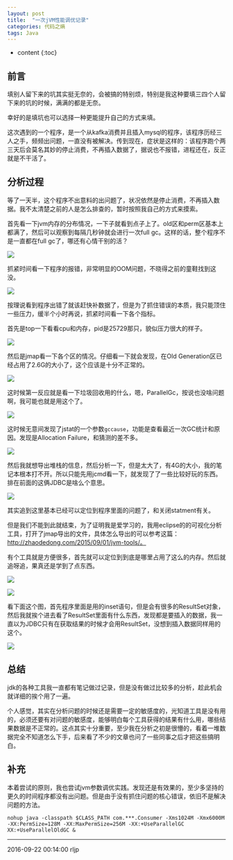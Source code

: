 ```yaml
---
layout: post
title:  "一次jVM性能调优记录"
categories: 代码之熵
tags: Java
---
```


* content
{:toc}

## 前言

填别人留下来的坑其实挺无奈的，会被搞的特别烦，特别是我这种要填三四个人留下来的坑的时候，满满的都是无奈。

幸好的是填坑也可以选择一种更能提升自己的方式来填。

这次遇到的一个程序，是一个从kafka消费并且插入mysql的程序，该程序历经三人之手，频频出问题，一直没有被解决。传到现在，症状是这样的：该程序跑个两三天后会莫名其妙的停止消费，不再插入数据了，据说也不报错，进程还在，反正就是不干活了。




## 分析过程

等了一天半，这个程序不出意料的出问题了，状况依然是停止消费，不再插入数据。我不太清楚之前的人是怎么排查的，暂时按照我自己的方式来摸索。


首先看一下jvm内存的分布情况，一下子就看到点子上了。old区和perm区基本上都满了，然后可以观察到每隔几秒钟就会进行一次full gc。这样的话，整个程序不是一直都在full gc了，哪还有心情干别的活？

![](http://zhaodedong.oss-cn-shanghai.aliyuncs.com/jvm-analysis-1.png)

抓紧时间看一下程序的报错，非常明显的OOM问题，不晓得之前的童鞋找到这没。

![](http://zhaodedong.oss-cn-shanghai.aliyuncs.com/jvm-analysis-2.png)



按理说看到程序出错了就该赶快补数据了，但是为了抓住错误的本质，我只能顶住一些压力，缓半个小时再说，抓紧时间看一下各个指标。

首先是top一下看看cpu和内存，pid是25729那只，貌似压力很大的样子。

![](http://zhaodedong.oss-cn-shanghai.aliyuncs.com/jvm-analysis-3.png)

然后是jmap看一下各个区的情况。仔细看一下就会发现，在Old Generation区已经占用了2.6G的大小了，这个应该是十分不正常的。

![](http://zhaodedong.oss-cn-shanghai.aliyuncs.com/jvm-analysis-4.png)

这时候第一反应就是看一下垃圾回收用的什么，嗯，ParallelGc，按说也没啥问题啊，我可能也就是用这个了。

![](http://zhaodedong.oss-cn-shanghai.aliyuncs.com/jvm-analysis-5.png)

这时候无意间发现了jstat的一个参数`gccause`，功能是查看最近一次GC统计和原因。发现是Allocation Failure，和猜测的差不多。

![](http://zhaodedong.oss-cn-shanghai.aliyuncs.com/jvm-analysis-6.png)

然后我就想导出堆栈的信息，然后分析一下，但是太大了，有4G的大小，我的笔记本根本打不开。所以只能先用jcmd看一下，就发现了了一些比较好玩的东西。排在前面的这俩JDBC是啥么个意思。

![](http://zhaodedong.oss-cn-shanghai.aliyuncs.com/jvm-analysis-7.png)

其实追到这里基本已经可以定位到程序里面的问题了，和关闭statment有关。

但是我们不能到此就结束，为了证明我是爱学习的，我用eclipse的的可视化分析工具，打开了jmap导出的文件，具体怎么导出的可以参考这篇：http://zhaodedong.com/2015/09/01/jvm-tools/。

有个工具就是方便很多，首先就可以定位到到底是哪里占用了这么的内存。然后就追呀追，果真还是学到了点东西。


![](http://zhaodedong.oss-cn-shanghai.aliyuncs.com/jvm-analysis-8.png)

![](http://zhaodedong.oss-cn-shanghai.aliyuncs.com/jvm-analysis-9.png)

看下面这个图，首先程序里面是用的inset语句，但是会有很多的ResultSet对象，然后我就挨个进去看了ResultSet里面有什么东西，发现都是要插入的数据，我一直以为JDBC只有在获取结果的时候才会用ResultSet，没想到插入数据同样用的这个。

![](http://zhaodedong.oss-cn-shanghai.aliyuncs.com/jvm-analysis-10.png)


## 总结

jdk的各种工具我一直都有笔记做过记录，但是没有做过比较多的分析，趁此机会就详细的挨个用了一遍。

个人感觉，其实在分析问题的时候还是需要一定的敏感度的，光知道工具是没有用的，必须还要有对问题的敏感度，能够明白每个工具获得的结果有什么用，哪些结果数据是不正常的。这点其实十分重要，至少我在分析之初是很懵的，看着一堆数据完全不知道怎么下手，后来看了不少的文章也问了一些同事之后才把这些搞明白。




## 补充

本着尝试的原则，我也尝试jvm参数调优实践。发现还是有效果的，至少多坚持的更久的时间程序都没有出问题。但是由于没有抓住问题的核心错误，依旧不是解决问题的方法。

```
nohup java -classpath $CLASS_PATH com.***.Consumer -Xms1024M -Xmx6000M -XX:PermSize=128M -XX:MaxPermSize=256M -XX:+UseParallelGC XX:+UseParallelOldGC &
```


***
2016-09-22 00:14:00 rljp
